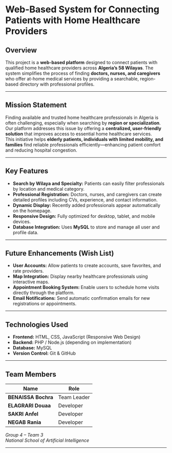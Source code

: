 #  Web-Based System for Connecting Patients with Home Healthcare Providers

##  Overview
This project is a **web-based platform** designed to connect patients with qualified home healthcare providers across **Algeria’s 58 Wilayas**. The system simplifies the process of finding **doctors, nurses, and caregivers** who offer at-home medical services by providing a searchable, region-based directory with professional profiles.

---

##  Mission Statement
Finding available and trusted home healthcare professionals in Algeria is often challenging, especially when searching by **region or specialization**.  
Our platform addresses this issue by offering a **centralized, user-friendly solution** that improves access to essential home healthcare services.  
This initiative helps **elderly patients, individuals with limited mobility, and families** find reliable professionals efficiently—enhancing patient comfort and reducing hospital congestion.

---

##  Key Features
-  **Search by Wilaya and Specialty:** Patients can easily filter professionals by location and medical category.  
-  **Professional Registration:** Doctors, nurses, and caregivers can create detailed profiles including CVs, experience, and contact information.  
-  **Dynamic Display:** Recently added professionals appear automatically on the homepage.  
-  **Responsive Design:** Fully optimized for desktop, tablet, and mobile devices.  
-  **Database Integration:** Uses **MySQL** to store and manage all user and profile data.

---

##  Future Enhancements (Wish List)
-  **User Accounts:** Allow patients to create accounts, save favorites, and rate providers.  
-  **Map Integration:** Display nearby healthcare professionals using interactive maps.  
-  **Appointment Booking System:** Enable users to schedule home visits directly through the platform.  
-  **Email Notifications:** Send automatic confirmation emails for new registrations or appointments.

---

##  Technologies Used
- **Frontend:** HTML, CSS, JavaScript (Responsive Web Design)
- **Backend:** PHP / Node.js (depending on implementation)
- **Database:** MySQL
- **Version Control:** Git & GitHub

---

##  Team Members
| Name | Role |
|------|------|
| **BENAISSA Bochra** | Team Leader |
| **ELAGRARI Douaa** | Developer |
| **SAKRI Anfel** | Developer |
| **NEGAB Rania** | Developer |

_Group 4 – Team 3_  
_National School of Artificial Intelligence_

---


